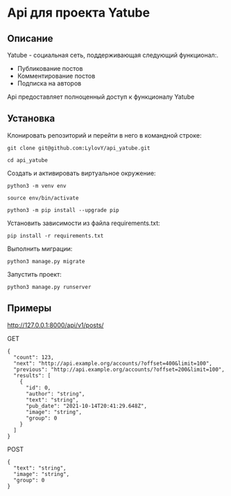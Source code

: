 # Api для проекта Yatube
## Описание

Yatube - социальная сеть, поддерживающая следующий функционал:.

- Публикование постов
- Комментирование постов
- Подписка на авторов

Api предоставляет полноценный доступ к функционалу Yatube

## Установка

Клонировать репозиторий и перейти в него в командной строке:

```
git clone git@github.com:LylovY/api_yatube.git
```

```
cd api_yatube
```
Cоздать и активировать виртуальное окружение:


```
python3 -m venv env

source env/bin/activate

python3 -m pip install --upgrade pip
```

Установить зависимости из файла requirements.txt:

```
pip install -r requirements.txt
```

Выполнить миграции:

```
python3 manage.py migrate
```
Запустить проект:

```
python3 manage.py runserver
```



## Примеры

http://127.0.0.1:8000/api/v1/posts/

GET
```
{
  "count": 123,
  "next": "http://api.example.org/accounts/?offset=400&limit=100",
  "previous": "http://api.example.org/accounts/?offset=200&limit=100",
  "results": [
    {
      "id": 0,
      "author": "string",
      "text": "string",
      "pub_date": "2021-10-14T20:41:29.648Z",
      "image": "string",
      "group": 0
    }
  ]
}
```

POST
```
{
  "text": "string",
  "image": "string",
  "group": 0
}
```
